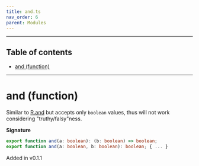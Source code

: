 ```yaml
---
title: and.ts
nav_order: 6
parent: Modules
---
```


---

<h2 class="text-delta">Table of contents</h2>

- [and (function)](#and-function)

---

# and (function)

Similar to [R.and](https://ramdajs.com/docs/#and) but accepts only `boolean` values, thus will not work considering
"truthy/falsy"ness.

**Signature**

```ts
export function and(a: boolean): (b: boolean) => boolean;
export function and(a: boolean, b: boolean): boolean; { ... }
```

Added in v0.1.1
